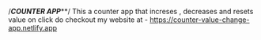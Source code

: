 /***************COUNTER APP*****************/
This a counter app that increses , decreases and resets value on click
do checkout my website at - https://counter-value-change-app.netlify.app
